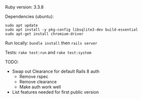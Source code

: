 Ruby version: 3.3.8

Dependencies (ubuntu):
```shell
sudo apt update
sudo apt install -y pkg-config libsqlite3-dev build-essential
sudo apt-get install chromium-driver
```

Run locally: `bundle install` then `rails server`

Tests: `rake test:run` and `rake test:system`

TODO:
- Swap out Clearance for default Rails 8 auth
  - Remove rspec
  - Remove clearance
  - Make auth work well
- List features needed for first public version
